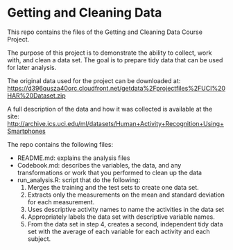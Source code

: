 # Getting and Cleaning Data
This repo contains the files of the Getting and Cleaning Data Course Project.

The purpose of this project is to demonstrate the ability to collect, work with, and clean a data set. The goal is to prepare tidy data that can be used for later analysis.

The original data used for the project can be downloaded at: https://d396qusza40orc.cloudfront.net/getdata%2Fprojectfiles%2FUCI%20HAR%20Dataset.zip 

A full description of the data and how it was collected is available at the site: http://archive.ics.uci.edu/ml/datasets/Human+Activity+Recognition+Using+Smartphones

The repo contains the following files:
  * README.md: explains the analysis files
  * Codebook.md: describes the variables, the data, and any transformations or work that you performed to clean up the data
  * run_analysis.R: script that do the following:
    1. Merges the training and the test sets to create one data set.
    2. Extracts only the measurements on the mean and standard deviation for each measurement.
    3. Uses descriptive activity names to name the activities in the data set
    4. Appropriately labels the data set with descriptive variable names.
    5. From the data set in step 4, creates a second, independent tidy data set with the average of each variable for each activity and each subject.
